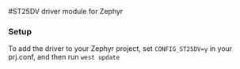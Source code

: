 #ST25DV driver module for Zephyr

### Setup
To add the driver to your Zephyr project, set `CONFIG_ST25DV=y` in your prj.conf, and then run `west update`